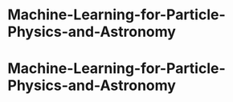 # Machine-Learning-for-Particle-Physics-and-Astronomy
# Machine-Learning-for-Particle-Physics-and-Astronomy
